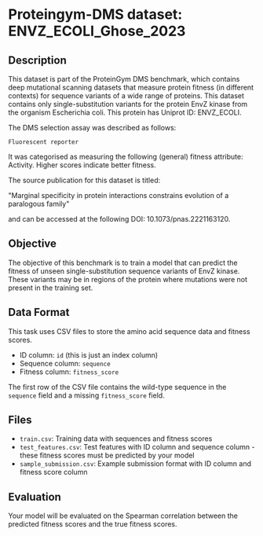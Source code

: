 
# Proteingym-DMS dataset: ENVZ_ECOLI_Ghose_2023

## Description

This dataset is part of the ProteinGym DMS benchmark, which contains deep mutational scanning datasets that measure
protein fitness (in different contexts) for sequence variants of a wide range of proteins. This dataset contains
only single-substitution variants for the protein EnvZ kinase from the organism Escherichia coli. This protein has Uniprot ID: ENVZ_ECOLI. 

The DMS selection assay was described as follows: 

    Fluorescent reporter

It was categorised as measuring the following (general) fitness attribute: Activity. Higher scores indicate better fitness.

The source publication for this dataset is titled: 

"Marginal specificity in protein interactions constrains evolution of a paralogous family"

and can be accessed at the following DOI: 10.1073/pnas.2221163120.

## Objective

The objective of this benchmark is to train a model that can predict the fitness of unseen single-substitution sequence variants of EnvZ kinase.
These variants may be in regions of the protein where mutations were not present in the training set.

## Data Format

This task uses CSV files to store the amino acid sequence data and fitness scores.
- ID column: `id` (this is just an index column)
- Sequence column: `sequence`
- Fitness column: `fitness_score`

The first row of the CSV file contains the wild-type sequence in the `sequence` field and a missing `fitness_score` field.

## Files

- `train.csv`: Training data with sequences and fitness scores
- `test_features.csv`: Test features with ID column and sequence column - these fitness scores must be predicted by your model
- `sample_submission.csv`: Example submission format with ID column and fitness score column

## Evaluation

Your model will be evaluated on the Spearman correlation between the predicted fitness scores and the true fitness scores.
